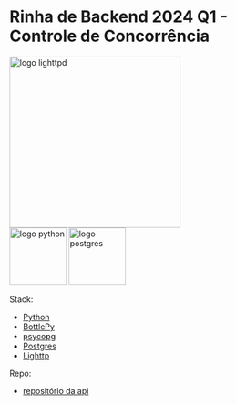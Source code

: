 # Rinha de Backend 2024 Q1 - Controle de Concorrência

<img src="https://upload.wikimedia.org/wikipedia/commons/d/da/Lighttpd2.png" alt="logo lighttpd" width="300" height="auto">
<br />
<img src="https://upload.wikimedia.org/wikipedia/commons/thumb/c/c3/Python-logo-notext.svg/800px-Python-logo-notext.svg.png" alt="logo python" width="100" height="auto">
<img src="https://upload.wikimedia.org/wikipedia/commons/2/29/Postgresql_elephant.svg" alt="logo postgres" width="100" height="auto">


Stack:
- [Python](https://www.python.org)
- [BottlePy](https://bottlepy.org)
- [psycopg](https://www.psycopg.org)
- [Postgres](https://www.postgresql.org)
- [Lighttp](https://www.lighttpd.net)

Repo:
- [repositório da api](https://github.com/lsfratel/rinha-backend-2024-q1/tree/python)

